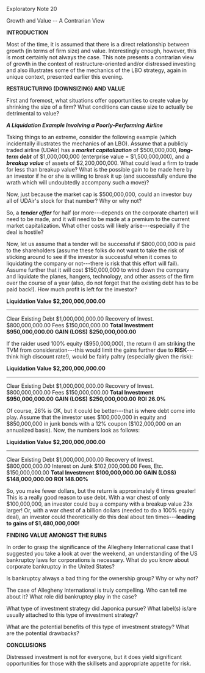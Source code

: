 Exploratory Note 20

Growth and Value -- A Contrarian View

**INTRODUCTION**

Most of the time, it is assumed that there is a direct relationship
between growth (in terms of firm size) and value. Interestingly enough,
however, this is most certainly not always the case. This note presents
a contrarian view of growth in the context of restructure-oriented
and/or distressed investing and also illustrates some of the mechanics
of the LBO strategy, again in unique context, presented earlier this
evening.

**RESTRUCTURING (DOWNSIZING) AND VALUE**

First and foremost, what situations offer opportunities to create value
by shrinking the size of a firm? What conditions can cause size to
actually be detrimental to value?

***A Liquidation Example Involving a Poorly-Performing Airline***

Taking things to an extreme, consider the following example (which
incidentally illustrates the mechanics of an LBO). Assume that a
publicly traded airline (UDAir) has a ***market capitalization*** of
\$500,000,000, ***long-term debt*** of \$1,000,000,000 (enterprise value
= \$1,500,000,000), and a ***breakup value*** of assets of
\$2,200,000,000. What could lead a firm to trade for less than breakup
value? What is the possible gain to be made here by an investor if he or
she is willing to break it up (and successfully endure the wrath which
will undoubtedly accompany such a move)?

Now, just because the market cap is \$500,000,000, could an investor buy
all of UDAir's stock for that number? Why or why not?

So, a ***tender offer*** for half (or more---depends on the corporate
charter) will need to be made, and it will need to be made at a premium
to the current market capitalization. What other costs will likely
arise---especially if the deal is hostile?

Now, let us assume that a tender will be successful if \$800,000,000 is
paid to the shareholders (assume these folks do not want to take the
risk of sticking around to see if the investor is successful when it
comes to liquidating the company or not---there is risk that this effort
will fail). Assume further that it will cost \$150,000,000 to wind down
the company and liquidate the planes, hangers, technology, and other
assets of the firm over the course of a year (also, do not forget that
the existing debt has to be paid back!). How much profit is left for the
investor?

  **Liquidation Value**   **\$2,200,000,000.00**
  ----------------------- ------------------------
  Clear Existing Debt     \$1,000,000,000.00
  Recovery of Invest.     \$800,000,000.00
  Fees                    \$150,000,000.00
  **Total Investment**    **\$950,000,000.00**
  **GAIN (LOSS)**         **\$250,000,000.00**

If the raider used 100% equity (\$950,000,000), the return (I am
striking the TVM from consideration---this would limit the gains further
due to **RISK**---think high discount rate!), would be fairly paltry
(especially given the risk):

  **Liquidation Value**   **\$2,200,000,000.00**
  ----------------------- ------------------------
  Clear Existing Debt     \$1,000,000,000.00
  Recovery of Invest.     \$800,000,000.00
  Fees                    \$150,000,000.00
  **Total Investment**    **\$950,000,000.00**
  **GAIN (LOSS)**         **\$250,000,000.00**
  **ROI**                 **26.0%**

Of course, 26% is OK, but it could be better---that is where debt come
into play. Assume that the investor uses \$100,000,000 in equity and
\$850,000,000 in junk bonds with a 12% coupon (\$102,000,000 on an
annualized basis). Now, the numbers look as follows:

  **Liquidation Value**   **\$2,200,000,000.00**
  ----------------------- ------------------------
  Clear Existing Debt     \$1,000,000,000.00
  Recovery of Invest.     \$800,000,000.00
  Interest on Junk        \$102,000,000.00
  Fees, Etc.              \$150,000,000.00
  **Total Investment**    **\$100,000,000.00**
  **GAIN (LOSS)**         **\$148,000,000.00**
  **ROI**                 **148.00%**

So, you make fewer dollars, but the return is approximately 6 times
greater! This is a really good reason to use debt. With a war chest of
only \$100,000,000, an investor could buy a company with a breakup value
23x larger! Or, with a war chest of a billion dollars (needed to do a
100% equity deal), an investor could theoretically do this deal about
ten times---**leading to gains of \$1,480,000,000!**

**FINDING VALUE AMONGST THE RUINS**

In order to grasp the significance of the Allegheny International case
that I suggested you take a look at over the weekend, an understanding
of the US bankruptcy laws for corporations is necessary. What do you
know about corporate bankruptcy in the United States?

Is bankruptcy always a bad thing for the ownership group? Why or why
not?

The case of Allegheny International is truly compelling. Who can tell me
about it? What role did bankruptcy play in the case?

What type of investment strategy did Japonica pursue? What label(s)
is/are usually attached to this type of investment strategy?

What are the potential benefits of this type of investment strategy?
What are the potential drawbacks?

**CONCLUSIONS**

Distressed investment is not for everyone, but it does yield significant
opportunities for those with the skillsets and appropriate appetite for
risk.

